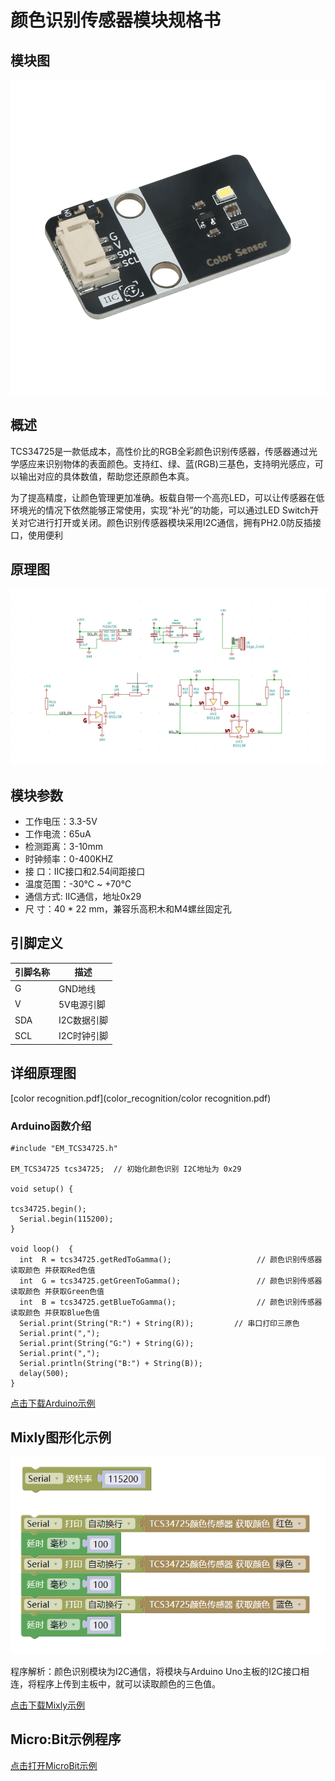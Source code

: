 # 颜色识别传感器模块规格书

## 模块图

![color recognition](color_recognition/2.png)

## 概述

TCS34725是一款低成本，高性价比的RGB全彩颜色识别传感器，传感器通过光学感应来识别物体的表面颜色。支持红、绿、蓝(RGB)三基色，支持明光感应，可以输出对应的具体数值，帮助您还原颜色本真。

为了提高精度，让颜色管理更加准确。板载自带一个高亮LED，可以让传感器在低环境光的情况下依然能够正常使用，实现“补光”的功能，可以通过LED Switch开关对它进行打开或关闭。颜色识别传感器模块采用I2C通信，拥有PH2.0防反插接口，使用便利

## 原理图

![原理图](color_recognition/1.png)

## 模块参数

* 工作电压：3.3-5V
* 工作电流：65uA
* 检测距离：3-10mm
* 时钟频率：0-400KHZ
* 接 口：IIC接口和2.54间距接口
* 温度范围：-30℃ ~ +70℃
* 通信方式:  IIC通信，地址0x29
* 尺 寸：40 * 22 mm，兼容乐高积木和M4螺丝固定孔

 

## 引脚定义

| 引脚名称 | 描述        |
| -------- | ----------- |
| G        | GND地线     |
| V        | 5V电源引脚  |
| SDA      | I2C数据引脚 |
| SCL      | I2C时钟引脚 |

## 详细原理图

  [color recognition.pdf](color_recognition/color recognition.pdf) 


### Arduino函数介绍

```
#include "EM_TCS34725.h"

EM_TCS34725 tcs34725;  // 初始化颜色识别 I2C地址为 0x29

void setup() {

tcs34725.begin();  
  Serial.begin(115200);
}

void loop()  {
  int  R = tcs34725.getRedToGamma();                   // 颜色识别传感器读取颜色 并获取Red色值
  int  G = tcs34725.getGreenToGamma();                 // 颜色识别传感器读取颜色 并获取Green色值
  int  B = tcs34725.getBlueToGamma();                  // 颜色识别传感器读取颜色 并获取Blue色值
  Serial.print(String("R:") + String(R));         // 串口打印三原色
  Serial.print(",");
  Serial.print(String("G:") + String(G));
  Serial.print(",");
  Serial.println(String("B:") + String(B));
  delay(500);
}

```

  [点击下载Arduino示例](color_recognition/Experiment_of_color_recognition_sensor.zip)

## Mixly图形化示例

![color_mixly](./color_recognition/color_recognition_mixly.png)

程序解析：颜色识别模块为I2C通信，将模块与Arduino Uno主板的I2C接口相连，将程序上传到主板中，就可以读取颜色的三色值。

[点击下载Mixly示例](./color_recognition/color_recognition_mixly.zip)

## Micro:Bit示例程序

  [点击打开MicroBit示例](https://makecode.microbit.org/_9Rk2LufUED6j)

